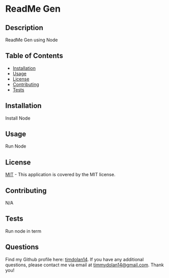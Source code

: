 
# ReadMe Gen
## Description 
ReadMe Gen using Node
## Table of Contents 
- [Installation](#installation)
- [Usage](#usage)
- [License](#license)
- [Contributing](#contributing)
- [Tests](#tests)
## Installation
Install Node
## Usage 
Run Node
## License
[MIT](https://img.shields.io/badge/license-MIT-blue.svg) - 
This application is covered by the MIT license.
## Contributing
N/A
## Tests
Run node in term
## Questions
Find my Github profile here: [timdolan14](https://github.com/timdolan14).
If you have any additional questions, please contact me via email at timmydolan14@gmail.com.
Thank you!
